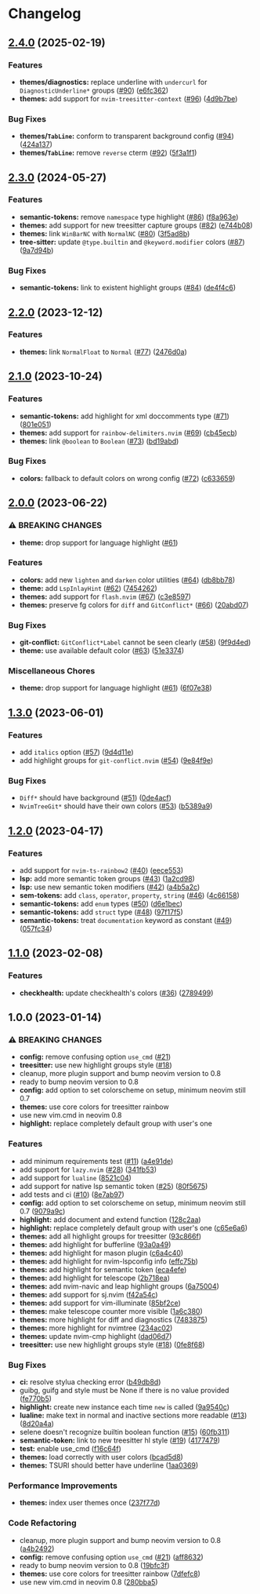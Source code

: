 # Changelog

## [2.4.0](https://github.com/cpea2506/one_monokai.nvim/compare/v2.3.0...v2.4.0) (2025-02-19)


### Features

* **themes/diagnostics:** replace underline with `undercurl` for `DiagnosticUnderline*` groups ([#90](https://github.com/cpea2506/one_monokai.nvim/issues/90)) ([e6fc362](https://github.com/cpea2506/one_monokai.nvim/commit/e6fc36204a9a4491a96cea6503dd2d8b96df3f39))
* **themes:** add support for `nvim-treesitter-context` ([#96](https://github.com/cpea2506/one_monokai.nvim/issues/96)) ([4d9b7be](https://github.com/cpea2506/one_monokai.nvim/commit/4d9b7be6b51d2d15efa6b1c3810ee13cd48411bf))


### Bug Fixes

* **themes/`TabLine`:** conform to transparent background config ([#94](https://github.com/cpea2506/one_monokai.nvim/issues/94)) ([424a137](https://github.com/cpea2506/one_monokai.nvim/commit/424a137da0e95f269e0920ada3eb7fe58006d3e3))
* **themes/`TabLine`:** remove `reverse` cterm ([#92](https://github.com/cpea2506/one_monokai.nvim/issues/92)) ([5f3a1f1](https://github.com/cpea2506/one_monokai.nvim/commit/5f3a1f107765d8158fbe98dc0894b41cf5f8196a))

## [2.3.0](https://github.com/cpea2506/one_monokai.nvim/compare/v2.2.0...v2.3.0) (2024-05-27)


### Features

* **semantic-tokens:** remove `namespace` type highlight ([#86](https://github.com/cpea2506/one_monokai.nvim/issues/86)) ([f8a963e](https://github.com/cpea2506/one_monokai.nvim/commit/f8a963ee30ac9b37c80c1c9b18cb32fcfbe8eace))
* **themes:** add support for new treesitter capture groups ([#82](https://github.com/cpea2506/one_monokai.nvim/issues/82)) ([e744b08](https://github.com/cpea2506/one_monokai.nvim/commit/e744b080ec91a6d458d5fff0a925510e7093dbec))
* **themes:** link `WinBarNC` with `NormalNC` ([#80](https://github.com/cpea2506/one_monokai.nvim/issues/80)) ([3f5ad8b](https://github.com/cpea2506/one_monokai.nvim/commit/3f5ad8b74bb54c8df924173eb05da86f7e99135e))
* **tree-sitter:** update `@type.builtin` and `@keyword.modifier` colors ([#87](https://github.com/cpea2506/one_monokai.nvim/issues/87)) ([9a7d94b](https://github.com/cpea2506/one_monokai.nvim/commit/9a7d94b8ff974b229aee86f1143881bbb8fd37e2))


### Bug Fixes

* **semantic-tokens:** link to existent highlight groups ([#84](https://github.com/cpea2506/one_monokai.nvim/issues/84)) ([de4f4c6](https://github.com/cpea2506/one_monokai.nvim/commit/de4f4c64d85ff319f2409001d3f28099b3408fc6))

## [2.2.0](https://github.com/cpea2506/one_monokai.nvim/compare/v2.1.0...v2.2.0) (2023-12-12)


### Features

* **themes:** link `NormalFloat` to `Normal` ([#77](https://github.com/cpea2506/one_monokai.nvim/issues/77)) ([2476d0a](https://github.com/cpea2506/one_monokai.nvim/commit/2476d0ada04cc5e3e38b3832243e6cf87ef8e598))

## [2.1.0](https://github.com/cpea2506/one_monokai.nvim/compare/v2.0.0...v2.1.0) (2023-10-24)

### Features

- **semantic-tokens:** add highlight for xml doccomments type ([#71](https://github.com/cpea2506/one_monokai.nvim/issues/71)) ([801e051](https://github.com/cpea2506/one_monokai.nvim/commit/801e0515d192b98017c4ec48fd4c1fbaac2e01eb))
- **themes:** add support for `rainbow-delimiters.nvim` ([#69](https://github.com/cpea2506/one_monokai.nvim/issues/69)) ([cb45ecb](https://github.com/cpea2506/one_monokai.nvim/commit/cb45ecb019be679e32373896bb42545818b6d884))
- **themes:** link `@boolean` to `Boolean` ([#73](https://github.com/cpea2506/one_monokai.nvim/issues/73)) ([bd19abd](https://github.com/cpea2506/one_monokai.nvim/commit/bd19abd6290807f21b8055efe7af917f7b67517b))

### Bug Fixes

- **colors:** fallback to default colors on wrong config ([#72](https://github.com/cpea2506/one_monokai.nvim/issues/72)) ([c633659](https://github.com/cpea2506/one_monokai.nvim/commit/c63365950a3f800f59ef553f706220fb2c8465ec))

## [2.0.0](https://github.com/cpea2506/one_monokai.nvim/compare/v1.3.0...v2.0.0) (2023-06-22)

### ⚠ BREAKING CHANGES

- **theme:** drop support for language highlight ([#61](https://github.com/cpea2506/one_monokai.nvim/issues/61))

### Features

- **colors:** add new `lighten` and `darken` color utilities ([#64](https://github.com/cpea2506/one_monokai.nvim/issues/64)) ([db8bb78](https://github.com/cpea2506/one_monokai.nvim/commit/db8bb78132aaee75bad14e1523186317aedeb532))
- **theme:** add `LspInlayHint` ([#62](https://github.com/cpea2506/one_monokai.nvim/issues/62)) ([7454262](https://github.com/cpea2506/one_monokai.nvim/commit/7454262adf083e1d3f2e89d9735072ef8bb66990))
- **themes:** add support for `flash.nvim` ([#67](https://github.com/cpea2506/one_monokai.nvim/issues/67)) ([c3e8597](https://github.com/cpea2506/one_monokai.nvim/commit/c3e8597543ceaca33d3cd14c07e2e694a1a1a269))
- **themes:** preserve fg colors for `diff` and `GitConflict*` ([#66](https://github.com/cpea2506/one_monokai.nvim/issues/66)) ([20abd07](https://github.com/cpea2506/one_monokai.nvim/commit/20abd077c2bf936af1d3260c7dce14ddafb6fcf1))

### Bug Fixes

- **git-conflict:** `GitConflict*Label` cannot be seen clearly ([#58](https://github.com/cpea2506/one_monokai.nvim/issues/58)) ([9f9d4ed](https://github.com/cpea2506/one_monokai.nvim/commit/9f9d4ed77ec2bbebb81093932c3f42b7916e3f01))
- **theme:** use available default color ([#63](https://github.com/cpea2506/one_monokai.nvim/issues/63)) ([51e3374](https://github.com/cpea2506/one_monokai.nvim/commit/51e3374a4d9018ec26865cbe5063649e67222857))

### Miscellaneous Chores

- **theme:** drop support for language highlight ([#61](https://github.com/cpea2506/one_monokai.nvim/issues/61)) ([6f07e38](https://github.com/cpea2506/one_monokai.nvim/commit/6f07e38e7ed2326411cfbc17546d7c741048d17a))

## [1.3.0](https://github.com/cpea2506/one_monokai.nvim/compare/v1.2.0...v1.3.0) (2023-06-01)

### Features

- add `italics` option ([#57](https://github.com/cpea2506/one_monokai.nvim/issues/57)) ([9d4d11e](https://github.com/cpea2506/one_monokai.nvim/commit/9d4d11ed833df56f2661f896c88e2c89b98dfac3))
- add highlight groups for `git-conflict.nvim` ([#54](https://github.com/cpea2506/one_monokai.nvim/issues/54)) ([9e84f9e](https://github.com/cpea2506/one_monokai.nvim/commit/9e84f9ed7d1fae2c1e81cd9227d74d250f9b04da))

### Bug Fixes

- `Diff*` should have background ([#51](https://github.com/cpea2506/one_monokai.nvim/issues/51)) ([0de4acf](https://github.com/cpea2506/one_monokai.nvim/commit/0de4acf888d63824a25aa1e9af3fec67b49f47d7))
- `NvimTreeGit*` should have their own colors ([#53](https://github.com/cpea2506/one_monokai.nvim/issues/53)) ([b5389a9](https://github.com/cpea2506/one_monokai.nvim/commit/b5389a9d03b4fdd77fdbe63f1b2f63f28a46b2fa))

## [1.2.0](https://github.com/cpea2506/one_monokai.nvim/compare/v1.1.0...v1.2.0) (2023-04-17)

### Features

- add support for `nvim-ts-rainbow2` ([#40](https://github.com/cpea2506/one_monokai.nvim/issues/40)) ([eece553](https://github.com/cpea2506/one_monokai.nvim/commit/eece55368da1fb35d85e26ed091aa42432d4273d))
- **lsp:** add more semantic token groups ([#43](https://github.com/cpea2506/one_monokai.nvim/issues/43)) ([1a2cd98](https://github.com/cpea2506/one_monokai.nvim/commit/1a2cd98c9766def65105444a4a9db08c8cce44b9))
- **lsp:** use new semantic token modifiers ([#42](https://github.com/cpea2506/one_monokai.nvim/issues/42)) ([a4b5a2c](https://github.com/cpea2506/one_monokai.nvim/commit/a4b5a2c31969b3f093dae6100ebbd0db047565f2))
- **sem-tokens:** add `class`, `operator`, `property`, `string` ([#46](https://github.com/cpea2506/one_monokai.nvim/issues/46)) ([4c66158](https://github.com/cpea2506/one_monokai.nvim/commit/4c66158b687c14d5eb500eebe3e55605471b1f00))
- **semantic-tokens:** add `enum` types ([#50](https://github.com/cpea2506/one_monokai.nvim/issues/50)) ([d6e1bec](https://github.com/cpea2506/one_monokai.nvim/commit/d6e1beca6de5dbcd07bae850734b819cef019930))
- **semantic-tokens:** add `struct` type ([#48](https://github.com/cpea2506/one_monokai.nvim/issues/48)) ([97f17f5](https://github.com/cpea2506/one_monokai.nvim/commit/97f17f5beff1734f13d043fe442d9192a5d64a36))
- **semantic-tokens:** treat `documentation` keyword as constant ([#49](https://github.com/cpea2506/one_monokai.nvim/issues/49)) ([057fc34](https://github.com/cpea2506/one_monokai.nvim/commit/057fc3488a3be1a978315c746ee2ed94592fef84))

## [1.1.0](https://github.com/cpea2506/one_monokai.nvim/compare/v1.0.0...v1.1.0) (2023-02-08)

### Features

- **checkhealth:** update checkhealth's colors ([#36](https://github.com/cpea2506/one_monokai.nvim/issues/36)) ([2789499](https://github.com/cpea2506/one_monokai.nvim/commit/27894999b25423ab341a6de5b5c445bce7e6d949))

## 1.0.0 (2023-01-14)

### ⚠ BREAKING CHANGES

- **config:** remove confusing option `use_cmd` ([#21](https://github.com/cpea2506/one_monokai.nvim/issues/21))
- **treesitter:** use new highlight groups style ([#18](https://github.com/cpea2506/one_monokai.nvim/issues/18))
- cleanup, more plugin support and bump neovim version to 0.8
- ready to bump neovim version to 0.8
- **config:** add option to set colorscheme on setup, minimum neovim still 0.7
- **themes:** use core colors for treesitter rainbow
- use new vim.cmd in neovim 0.8
- **highlight:** replace completely default group with user's one

### Features

- add minimum requirements test ([#11](https://github.com/cpea2506/one_monokai.nvim/issues/11)) ([a4e91de](https://github.com/cpea2506/one_monokai.nvim/commit/a4e91def9297ba726500d076f0aae14e75d205e0))
- add support for `lazy.nvim` ([#28](https://github.com/cpea2506/one_monokai.nvim/issues/28)) ([341fb53](https://github.com/cpea2506/one_monokai.nvim/commit/341fb53a81af61889a1417d3ebe6769764510e12))
- add support for `lualine` ([8521c04](https://github.com/cpea2506/one_monokai.nvim/commit/8521c04bb5ace89ce655320d88fa452240f1a6c9))
- add support for native lsp semantic token ([#25](https://github.com/cpea2506/one_monokai.nvim/issues/25)) ([80f5675](https://github.com/cpea2506/one_monokai.nvim/commit/80f5675b518befff0ecca4bc2be2087155e78314))
- add tests and ci ([#10](https://github.com/cpea2506/one_monokai.nvim/issues/10)) ([8e7ab97](https://github.com/cpea2506/one_monokai.nvim/commit/8e7ab97afa4169bf6146bf345938dd980618a970))
- **config:** add option to set colorscheme on setup, minimum neovim still 0.7 ([9079a9c](https://github.com/cpea2506/one_monokai.nvim/commit/9079a9c4eaf6229a2c93f1cf882bb725546ffc24))
- **highlight:** add document and extend function ([128c2aa](https://github.com/cpea2506/one_monokai.nvim/commit/128c2aa06804c2ec2a7bae377aa0002d6f681aa8))
- **highlight:** replace completely default group with user's one ([c65e6a6](https://github.com/cpea2506/one_monokai.nvim/commit/c65e6a6faf47f8d743f601a02e237d8f431f5998))
- **themes:** add all highlight groups for treesitter ([93c866f](https://github.com/cpea2506/one_monokai.nvim/commit/93c866fc21e20082e3bf9c9752189e7a55736450))
- **themes:** add highlight for bufferline ([93a0a49](https://github.com/cpea2506/one_monokai.nvim/commit/93a0a491e8ef6270d26260f842f742566b91c0f6))
- **themes:** add highlight for mason plugin ([c6a4c40](https://github.com/cpea2506/one_monokai.nvim/commit/c6a4c409b6154a9b5c0c9888c81d0daab3f0a7ad))
- **themes:** add highlight for nvim-lspconfig info ([effc75b](https://github.com/cpea2506/one_monokai.nvim/commit/effc75b63b415b8ca5bc328aba33eae279bb12f3))
- **themes:** add highlight for semantic token ([eca4efe](https://github.com/cpea2506/one_monokai.nvim/commit/eca4efef8af39472e1d3735b397ed1dee2c63b6e))
- **themes:** add highlight for telescope ([2b718ea](https://github.com/cpea2506/one_monokai.nvim/commit/2b718ea4014f57de2f7bd89eea7795c175accb32))
- **themes:** add nvim-navic and leap highlight groups ([6a75004](https://github.com/cpea2506/one_monokai.nvim/commit/6a7500458649eaaee372d532fe52179556db8723))
- **themes:** add support for sj.nvim ([f42a54c](https://github.com/cpea2506/one_monokai.nvim/commit/f42a54c74ed86c6967c968f5fff644de3a04cf83))
- **themes:** add support for vim-illuminate ([85bf2ce](https://github.com/cpea2506/one_monokai.nvim/commit/85bf2ce9bbfba9ed756b2c0ffa69462d0c0fc238))
- **themes:** make telescope counter more visible ([1a6c380](https://github.com/cpea2506/one_monokai.nvim/commit/1a6c38059e28e892198616e348c4391893303de4))
- **themes:** more highlight for diff and diagnostics ([7483875](https://github.com/cpea2506/one_monokai.nvim/commit/74838755bef0e4996e464db0ec088a1a99297021))
- **themes:** more highlight for nvimtree ([234ac02](https://github.com/cpea2506/one_monokai.nvim/commit/234ac02077cf08834eb0c505981cb1bdb7a2f933))
- **themes:** update nvim-cmp highlight ([dad06d7](https://github.com/cpea2506/one_monokai.nvim/commit/dad06d7fdbf2037bee703622e0fce734e7b74ee7))
- **treesitter:** use new highlight groups style ([#18](https://github.com/cpea2506/one_monokai.nvim/issues/18)) ([0fe8f68](https://github.com/cpea2506/one_monokai.nvim/commit/0fe8f68a757d24bbb54eb7a980af9e9c00c40ffd))

### Bug Fixes

- **ci:** resolve stylua checking error ([b49db8d](https://github.com/cpea2506/one_monokai.nvim/commit/b49db8d5b783f1dd2386ce0b1689be09152b750f))
- guibg, guifg and style must be None if there is no value provided ([fe770b5](https://github.com/cpea2506/one_monokai.nvim/commit/fe770b509fc8879021b0ff16a667bbb60a81b99a))
- **highlight:** create new instance each time `new` is called ([9a9540c](https://github.com/cpea2506/one_monokai.nvim/commit/9a9540c8047b60dc2e6440d367a9c468f5e84dcd))
- **lualine:** make text in normal and inactive sections more readable ([#13](https://github.com/cpea2506/one_monokai.nvim/issues/13)) ([8d20a4a](https://github.com/cpea2506/one_monokai.nvim/commit/8d20a4a617febed5f67fa155523c8ebb894f2cd4))
- selene doesn't recognize builtin boolean function ([#15](https://github.com/cpea2506/one_monokai.nvim/issues/15)) ([60fb311](https://github.com/cpea2506/one_monokai.nvim/commit/60fb3111595e64ebaea67c81d262f7386d4a6679))
- **semantic-token:** link to new treesitter hl style ([#19](https://github.com/cpea2506/one_monokai.nvim/issues/19)) ([4177479](https://github.com/cpea2506/one_monokai.nvim/commit/4177479dcac335c13c198e607c9ec0886bd61305))
- **test:** enable use_cmd ([f16c64f](https://github.com/cpea2506/one_monokai.nvim/commit/f16c64ffaa8bd9b498ec2645eb61474dbcafc357))
- **themes:** load correctly with user colors ([bcad5d8](https://github.com/cpea2506/one_monokai.nvim/commit/bcad5d814dfd9076c3b78da8ca1caf9bcafdae36))
- **themes:** TSURI should better have underline ([1aa0369](https://github.com/cpea2506/one_monokai.nvim/commit/1aa03691edfeea54f3a2b36a18dfd8db4008effe))

### Performance Improvements

- **themes:** index user themes once ([237f77d](https://github.com/cpea2506/one_monokai.nvim/commit/237f77de5ad1fc23ccd06a6a5e649329ef27872f))

### Code Refactoring

- cleanup, more plugin support and bump neovim version to 0.8 ([a4b2492](https://github.com/cpea2506/one_monokai.nvim/commit/a4b24921d35b50da769020598a0238bb199d891a))
- **config:** remove confusing option `use_cmd` ([#21](https://github.com/cpea2506/one_monokai.nvim/issues/21)) ([aff8632](https://github.com/cpea2506/one_monokai.nvim/commit/aff86323a923b3b80f1045a6f2c38b6ef0005c03))
- ready to bump neovim version to 0.8 ([19bfc3f](https://github.com/cpea2506/one_monokai.nvim/commit/19bfc3f7c109ae44f7ad24f7943c790bc4e8730e))
- **themes:** use core colors for treesitter rainbow ([7dfefc8](https://github.com/cpea2506/one_monokai.nvim/commit/7dfefc8f2ffa9512532d51dd31683f8e13c4af34))
- use new vim.cmd in neovim 0.8 ([280bba5](https://github.com/cpea2506/one_monokai.nvim/commit/280bba5984d23602aea0f4c2acd68fb62af26416))
